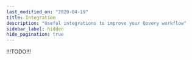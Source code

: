 ```yaml
---
last_modified_on: "2020-04-19"
title: Integration
description: "Useful integrations to improve your Qovery workflow"
sidebar_label: hidden
hide_pagination: true
---
```

!!!TODO!!!



